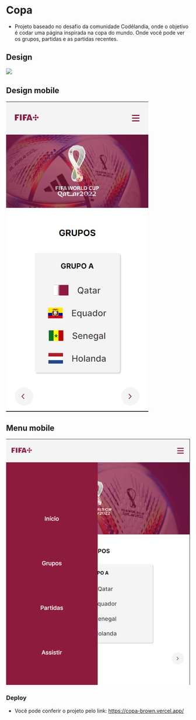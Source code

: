 # Copa
- Projeto baseado no desafio da comunidade Codêlandia, onde o objetivo é codar uma página inspirada na copa do mundo. Onde você pode ver os grupos, partidas e as partidas recentes.


## Design 

<img src="https://cdn.discordapp.com/attachments/694618905838092319/1052386570713436170/Home.jpg">

## Design mobile
<img src="assets/imagens/design-mobile.png">

## Menu mobile 
<img src="assets/imagens/menu-mobile.png">

### Deploy
- Você pode conferir o projeto pelo link: https://copa-brown.vercel.app/
